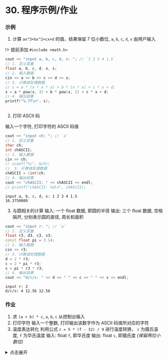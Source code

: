 # 30. 程序示例/作业

### 示例

1. 计算 `ax^3+bx^2+cx+d` 的值，结果保留 7 位小数位, `a`, `b`, `c`, `d`, `x` 由用户输入

!> 提前添加 `#include <math.h>`

```cpp
cout << "input a, b, c, d, x: "; // `1 2 3 4 1.5`
// 1. 定义变量
float a, b, c, d, x, s;
// 2. 输入数据
cin >> a >> b >> c >> d >> x;
// 3. 计算或处理数据
// s = a * (x * x * x) + b * (x * x) + c * x + d;
s = a * pow(x, 3) + b * pow(x, 2) + c * x + d;
// 4. 输出结果
printf("%.7f\n", s);
```

```output

```

2. 打印 ASCII 码

输入一个字符, 打印字符的 ASCII 码值

```cpp
cout << "input ch: "; // `a`
// 1. 定义变量
char ch;
int chASCII;
// 2. 输入数据
cin >> ch;
// scanf("%c", &ch);
//  3. 计算或处理数据
chASCII = (int)ch;
// 4. 输出结果
cout << "chASCII: " << chASCII << endl;
// printf("chASCII: %d\n", chASCII);
```

```output
input a, b, c, d, x: 1 2 3 4 1.5
16.3750000
```

3. 与圆相关的计算
    输入: 一个 float 数据, 即圆的半径
    输出: 三个 float 数据, 空格隔开, 分别表示圆的直径, 周长和面积

```cpp
cout << "input r: "; // `a`
// 1. 定义变量
float r3, d3, c3, s3;
const float pi = 3.14;
// 2. 输入数据
cin >> r3;
// 3. 计算或处理数据
d = 2 * r3;
c = 2 * pi * r3;
s = pi * r3 * r3;
// 4. 输出结果
cout << "d/c/s: " << d << " " << c << " " << s << endl;
```

```output
input r: 2
d/c/s: 4 12.56 12.56
```

### 作业

1. 求 `(a + b) * c`, `a`, `b`, `c` 从控制台输入
2. 打印字符
    输入一个整数, 打印输出该数字作为 ASCII 码值所对应的字符
3. 温度表达转化
    利用公式 `c = 5 * (f - 32) / 9` 进行温度转换， `c` 为摄氏温度, `f` 为华氏温度
    输入: float `f`, 即华氏度
    输出: float `c`, 即摄氏度 *(保留两位小数位)*

<details>
<summary>点击展开</summary>

```cpp
#include <bits/stdc++.h>
using namespace std;
int main()
{
    // Homework 1
    cout << "===== Homework 1 =====" << endl
         << "input a, b, c: ";
    float h1a, h1b, h1c;
    cin >> h1a >> h1b >> h1c;
    cout << "(a + b) * c = " << (h1a + h1b) * h1c << endl;

    // Homework 2
    cout << "===== Homework 2 =====" << endl
         << "input chint: ";
    int chint;
    char h2ch;
    cin >> chint;
    h2ch = chint;
    cout << h2ch << endl;

    // Homework 3
    cout << "===== Homework 3 =====" << endl
         << "input f: ";
    float h3f, h3c;
    cin >> h3f;
    h3c = 5 * (h3f - 32) / 9;
    printf("%.2f", h3c);

    return 0;
}
```

```output
===== Homework 1 =====
input a, b, c: 1 2 3
(a + b) * c = 9
===== Homework 2 =====
input chint: 97
a
===== Homework 3 =====
input f: 90
32.22
```

</details>